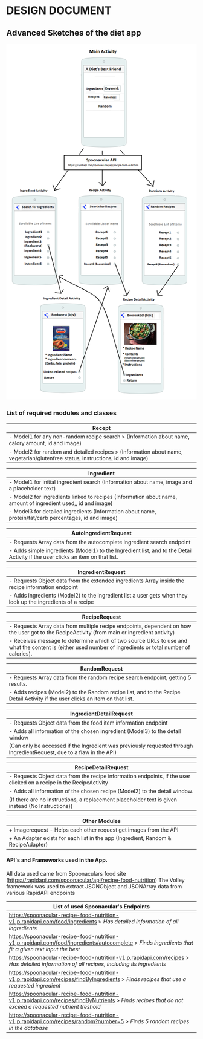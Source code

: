 # DESIGN DOCUMENT

## Advanced Sketches of the diet app
![](https://github.com/iepping1/Final-Project/blob/master/docs/design1.png?raw=true)

### List of required modules and classes
| Recept|
| ----- |
|- Model1 for any non-random recipe search  > (Information about name, calory amount, id and image)|
|- Model2 for random and detailed recipes > (Information about name, vegetarian/glutenfree status, instructions, id and image)|

| Ingredient|
| ----- |
|- Model1 for initial ingredient search (Information about name, image and a placeholder text)|
|- Model2 for ingredients linked to recipes (Information about name, amount of ingredient used,, id and image) |
|- Model3 for detailed ingredients (Information about name, protein/fat/carb percentages, id and image) |

| AutoIngredientRequest | 
| ------ | 
| - Requests Array data from the autocomplete ingredient search endpoint |
| - Adds simple ingredients (Model1) to the Ingredient list, and to the Detail Activity if the user clicks an item on that list. |

| IngredientRequest | 
| ------ | 
| - Requests Object data from the extended ingredients Array inside the recipe information endpoint |
| - Adds ingredients (Model2) to the Ingredient list a user gets when they look up the ingredients of a recipe |

| RecipeRequest | 
| ------ | 
| - Requests Array data from multiple recipe endpoints, dependent on how the user got to the RecipeActivity (from main or ingredient activity) |
| - Receives message to determine which of two source URLs to use and what the content is (either used number of ingredients or total number of calories). |

| RandomRequest | 
| ------ | 
| - Requests Array data from the random recipe search endpoint, getting 5 results. |
| - Adds recipes (Model2) to the Random recipe list, and to the Recipe Detail Activity if the user clicks an item on that list. |

| IngredientDetailRequest | 
| ------ | 
| - Requests Object data from the food item information endpoint  |
| - Adds all information of the chosen ingredient (Model3) to the detail window |
| (Can only be accessed if the Ingredient was previously requested through IngredientRequest, due to a flaw in the API) |

| RecipeDetailRequest | 
| ------ | 
| - Requests Object data from the recipe information endpoints, if the user clicked on a recipe in the RecipeActivity |
| - Adds all information of the chosen recipe (Model2) to the detail window. |
| (If there are no instructions, a replacement placeholder text is given instead (No Instructions))|

| Other Modules |
| ----- |
| + Imagerequest - Helps each other request get images from the API |
| + An Adapter exists for each list in the app (Ingredient, Random & RecipeAdapter)|

#### API's and Frameworks used in the App.
All data used came from Spoonaculars food site (https://rapidapi.com/spoonacular/api/recipe-food-nutrition)
The Volley framework was used to extract JSONObject and JSONArray data from various RapidAPI endpoints

| List of used Spoonacular's Endpoints |
| ----- |
| https://spoonacular-recipe-food-nutrition-v1.p.rapidapi.com/food/ingredients > *Has detailed information of all ingredients*|
| https://spoonacular-recipe-food-nutrition-v1.p.rapidapi.com/food/ingredients/autocomplete > *Finds ingredients that fit a given text input the best*|
| https://spoonacular-recipe-food-nutrition-v1.p.rapidapi.com/recipes > *Has detailed information of all recipes, including its ingredients*|
| https://spoonacular-recipe-food-nutrition-v1.p.rapidapi.com/recipes/findByIngredients > *Finds recipes that use a requested ingredient*|
| https://spoonacular-recipe-food-nutrition-v1.p.rapidapi.com/recipes/findByNutrients > *Finds recipes that do not exceed a requested nutrient treshold*|
| https://spoonacular-recipe-food-nutrition-v1.p.rapidapi.com/recipes/random?number=5 > *Finds 5 random recipes in the database*|








